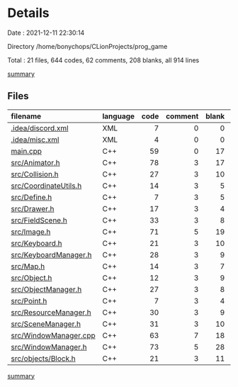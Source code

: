 # Details

Date : 2021-12-11 22:30:14

Directory /home/bonychops/CLionProjects/prog_game

Total : 21 files,  644 codes, 62 comments, 208 blanks, all 914 lines

[summary](results.md)

## Files
| filename | language | code | comment | blank | total |
| :--- | :--- | ---: | ---: | ---: | ---: |
| [.idea/discord.xml](/.idea/discord.xml) | XML | 7 | 0 | 0 | 7 |
| [.idea/misc.xml](/.idea/misc.xml) | XML | 4 | 0 | 0 | 4 |
| [main.cpp](/main.cpp) | C++ | 59 | 0 | 17 | 76 |
| [src/Animator.h](/src/Animator.h) | C++ | 78 | 3 | 17 | 98 |
| [src/Collision.h](/src/Collision.h) | C++ | 27 | 3 | 10 | 40 |
| [src/CoordinateUtils.h](/src/CoordinateUtils.h) | C++ | 14 | 3 | 5 | 22 |
| [src/Define.h](/src/Define.h) | C++ | 7 | 3 | 5 | 15 |
| [src/Drawer.h](/src/Drawer.h) | C++ | 17 | 3 | 4 | 24 |
| [src/FieldScene.h](/src/FieldScene.h) | C++ | 33 | 3 | 8 | 44 |
| [src/Image.h](/src/Image.h) | C++ | 71 | 5 | 19 | 95 |
| [src/Keyboard.h](/src/Keyboard.h) | C++ | 21 | 3 | 10 | 34 |
| [src/KeyboardManager.h](/src/KeyboardUtils.h) | C++ | 28 | 3 | 9 | 40 |
| [src/Map.h](/src/Map.h) | C++ | 14 | 3 | 7 | 24 |
| [src/Object.h](/src/Object.h) | C++ | 12 | 3 | 9 | 24 |
| [src/ObjectManager.h](/src/ObjectManager.h) | C++ | 27 | 3 | 8 | 38 |
| [src/Point.h](/src/Point.h) | C++ | 7 | 3 | 4 | 14 |
| [src/ResourceManager.h](/src/ResourceManager.h) | C++ | 30 | 3 | 9 | 42 |
| [src/SceneManager.h](/src/SceneManager.h) | C++ | 31 | 3 | 10 | 44 |
| [src/WindowManager.cpp](/src/WindowManager.cpp) | C++ | 63 | 7 | 18 | 88 |
| [src/WindowManager.h](/src/WindowManager.h) | C++ | 73 | 5 | 28 | 106 |
| [src/objects/Block.h](/src/objects/Block.h) | C++ | 21 | 3 | 11 | 35 |

[summary](results.md)